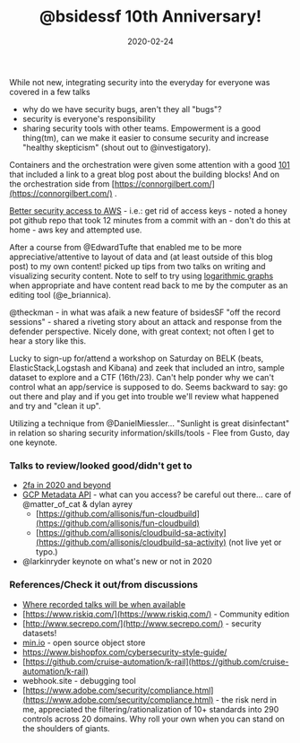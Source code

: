 ﻿---
layout: post
title: "@bsidessf 10th Anniversary!"
date: 2020-02-24
---

While not new, integrating security into the everyday for everyone was covered in a few talks
 - why do we have security bugs, aren't they all "bugs"?
 - security is everyone's responsibility
 - sharing security tools with other teams.
Empowerment is a good thing(tm), can we make it easier to consume security and increase "healthy skepticism" (shout out to @investigatory).

Containers and the orchestration were given some attention with a good [101](https://static.sched.com/hosted_files/bsidessf2020/02/BSidesSF%20-%20Checking%20your%20--privileged%20container%20-%202020:02:23.pdf) that included a link to a great blog post about the building blocks! And on the orchestration side from [https://connorgilbert.com/](https://connorgilbert.com/) .

[Better security access to AWS](https://static.sched.com/hosted_files/bsidessf2020/83/How%20to%20Kill%20an%20Access%20Key%20rev%2020200223.pdf) - i.e.: get rid of access keys - noted a honey pot github repo that took 12 minutes from a commit with an - don't do this at home - aws key and attempted use.

After a course from @EdwardTufte that enabled me to be more appreciative/attentive to layout of data and  (at least outside of this blog post) to my own content! picked up tips from two talks on writing and visualizing security content. Note to self to try using [logarithmic graphs](https://www.cyentia.com/research/) when appropriate and have content read back to me by the computer as an editing tool (@e_briannica).

@theckman - in what was afaik a new feature of bsidesSF "off the record sessions" - shared a riveting story about an attack and response from the defender perspective. Nicely done, with great context; not often I get to hear a story like this. 

Lucky to sign-up for/attend a workshop on Saturday on BELK (beats, ElasticStack,Logstash and Kibana) and zeek that included an intro, sample dataset to explore and a CTF (16th/23). Can't help ponder why we can't control what an app/service is supposed to do. Seems backward to say: go out there and play and if you get into trouble we'll review what happened and try and "clean it up".

Utilizing a technique from @DanielMiessler...
"Sunlight is great disinfectant" in relation so sharing security information/skills/tools - Flee from Gusto, day one keynote.

### Talks to review/looked good/didn't get to

 - [2fa in 2020 and beyond](https://bsidessf2020.sched.com/event/Ybiq#)
 - [GCP Metadata API](https://sched.co/Ybih) - what can you access? be careful out there... care of @matter_of_cat & dylan ayrey
	 - [https://github.com/allisonis/fun-cloudbuild](https://github.com/allisonis/fun-cloudbuild)
	 - [https://github.com/allisonis/cloudbuild-sa-activity](https://github.com/allisonis/cloudbuild-sa-activity) (not live yet or typo.)
 - @larkinryder keynote on what's new or not in 2020

### References/Check it out/from discussions
 - [Where recorded talks will be when
   available](https://www.youtube.com/channel/UCWemrSP6Aba171jXReCz_Qg) 
 - [https://www.riskiq.com/](https://www.riskiq.com/) - Community
   edition   
 - [http://www.secrepo.com/](http://www.secrepo.com/) - security datasets!
 - [min.io](https://min.io/) - open source object store
 - https://www.bishopfox.com/cybersecurity-style-guide/
 - [https://github.com/cruise-automation/k-rail](https://github.com/cruise-automation/k-rail) 
 - webhook.site - debugging tool
 - [https://www.adobe.com/security/compliance.html](https://www.adobe.com/security/compliance.html) - the risk nerd in me, appreciated the filtering/rationalization of 10+ standards into 290 controls across 20 domains. Why roll your own when you can stand on the shoulders of giants.

